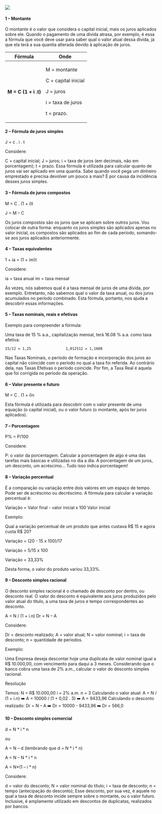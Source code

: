 <img src="https://github.com/leoarcabold/calculadora-financeira-api/blob/main/img/banner.jpg">

#### 1 – Montante
O montante é o valor que considera o capital inicial, mais os juros aplicados sobre ele. Quando o pagamento de uma dívida atrasa, por exemplo, é essa a fórmula que você deve usar para saber qual o valor atual dessa dívida, já que ela terá a sua quantia alterada devido à aplicação de juros.

|Fórmula|Onde|
|---|---|
|<h4>M = C (1 + i .t)|<p>M = montante<p>C = capital inicial<p>J = juros<p>i = taxa de juros<p>t = prazo.|


#### 2 – Fórmula de juros simples
J = c . i . t

Considere:

C = capital inicial;
J = juros;
i = taxa de juros (em decimais, não em porcentagem);
t = prazo.
Essa fórmula é utilizada para calcular quanto de juros vai ser aplicado em uma quantia. Sabe quando você pega um dinheiro emprestado e precisa devolver um pouco a mais? É por causa da incidência desses juros simples. 

#### 3 – Fórmula de juros compostos
M = C . (1 +  i)t

J = M – C

Os juros compostos são os juros que se aplicam sobre outros juros. Vou colocar de outra forma: enquanto os juros simples são aplicados apenas no valor inicial, os compostos são aplicados ao fim de cada período, somando-se aos juros aplicados anteriormente.

#### 4 – Taxas equivalentes
1 + ia = (1 + im)t

Considere: 

ia = taxa anual
im = taxa mensal

Às vezes, nós sabemos qual é a taxa mensal de juros de uma dívida, por exemplo. Entretanto, não sabemos qual o valor da taxa anual, ou dos juros acumulados no período combinado. Esta fórmula, portanto, nos ajuda a descobrir essas informações.

#### 5 – Taxas nominais, reais e efetivas
Exemplo para compreender a fórmula:

Uma taxa de 15 % a.a., capitalização mensal, terá 16.08 % a.a. como taxa efetiva:

    15/12 = 1,25                1,012512 = 1,1608

Nas Taxas Nominais, o período de formação e incorporação dos juros ao capital não coincide com o período no qual a taxa foi referida. Ao contrário dela, nas Taxas Efetivas o período coincide. Por fim, a Taxa Real é aquela que foi corrigida no período da operação. 

#### 6 – Valor presente e futuro
M = C . (1 + i)n 

Esta fórmula é utilizada para descobrir com o valor presente de uma equação (o capital inicial), ou o valor futuro (o montante, após ter juros aplicados).

#### 7 – Porcentagem
P% = P/100

Considere:

P: o valor da porcentagem.
Calcular a porcentagem de algo é uma das tarefas mais básicas e utilizadas no dia a dia. A porcentagem de um juros, um desconto, um acréscimo… Tudo isso indica porcentagem! 

#### 8 – Variação percentual
É a comparação ou variação entre dois valores em um espaço de tempo. Pode ser de acréscimo ou decréscimo. A fórmula para calcular a variação percentual é:

Variação = Valor final - valor inicial x 100
           Valor inicial

Exemplo: 

Qual a variação percentual de um produto que antes custava R$ 15 e agora custa R$ 20?

Variação = (20 - 15 x 100)/17

Variação = 5/15 x 100

Variação = 33,33%

Desta forma, o valor do produto variou 33,33%. 

#### 9 – Desconto simples racional

O desconto simples racional é o chamado de desconto por dentro, ou desconto real. O valor do desconto é equivalente aos juros produzidos pelo valor atual do título, a uma taxa de juros e tempo correspondentes ao desconto.

A = N / (1 + i.n)
Dr = N – A

Considere:

Dr = desconto realizado;
A = valor atual;
N = valor nominal;
i = taxa de desconto;
n = quantidade de períodos.

Exemplo:

Uma Empresa deseja descontar hoje uma duplicata de valor nominal igual a R$ 10.000,00, com vencimento para daqui a 3 meses. Considerando que o banco cobra uma taxa de 2% a.m., calcular o valor do desconto simples racional.

Resolução

Temos:
N = R$ 10.000,00
i = 2% a.m.
n = 3
Calculando o valor atual:
A = N / (1 + i.n) ➡️ A = 10000 / (1 + 0,02 . 3) ➡️ A = 9433,96
Calculando o desconto realizado: 
Dr = N – A ➡️ Dr = 10000 - 9433,96 ➡️ Dr = 566,0



#### 10 – Desconto simples comercial
d = N * i * n

ou

A = N – d (lembrando que d = N * i * n)

A = N – N * i * n

A = N*(1 – i * n)

Considere: 

d = valor do desconto;
N = valor nominal do título;
i = taxa de desconto;
n = tempo (antecipação do desconto);
Esse desconto, por sua vez, é aquele no qual a taxa de desconto incide sempre sobre o montante, ou o valor futuro. Inclusive, é amplamente utilizado em descontos de duplicatas, realizados por bancos. 
